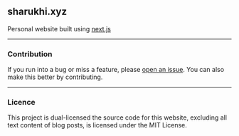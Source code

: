 ## sharukhi.xyz

Personal website built using [next.js](https://nextjs.org/)

---

### Contribution

If you run into a bug or miss a feature, please [open an issue](https://github.com/sharukhi/www/issues). You can also make this better by contributing.

---

### Licence

This project is dual-licensed the source code for this website, excluding all text content of blog posts, is licensed under the MIT License.

